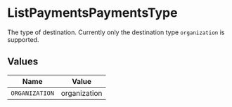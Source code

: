 # ListPaymentsPaymentsType

The type of destination. Currently only the destination type `organization` is supported.


## Values

| Name           | Value          |
| -------------- | -------------- |
| `ORGANIZATION` | organization   |
